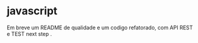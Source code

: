 # javascript
Em breve um README de qualidade e um codigo refatorado, com API REST e TEST next step .
